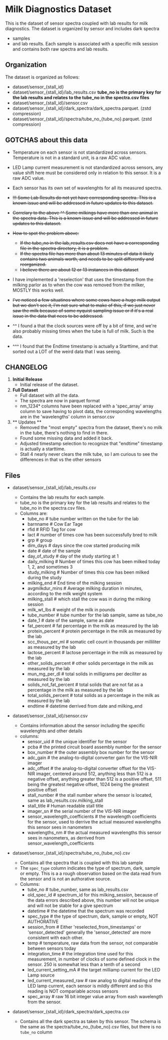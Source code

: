 # Milk Diagnostics Dataset 

This is the dataset of sensor spectra coupled with lab results for milk diagnostics. The dataset is organized by sensor and includes dark spectra
-  samples
-  and lab results. Each sample is associated with a specific milk session and contains both raw spectra and lab results. 

## Organization

The dataset is organized as follows:
 * dataset/sensor_{stall_id}
 * dataset/sensor_{stall_id}/lab_results.csv **tube_no is the primary key for the lab results and relates to the tube_no in the spectra.csv files**
 * dataset/sensor_{stall_id}/sensor.csv
 * dataset/sensor_{stall_id}/dark_spectra/dark_spectra.parquet. (zstd compression)
 * dataset/sensor_{stall_id}/spectra/tube_no_{tube_no}.parquet. (zstd compression)



## GOTCHAS about this data

* Temperature on each sensor is not standardized across sensors. Temperature is not in a standard unit, is a raw ADC value.
* LED Lamp current measurement is not standardized across sensors, any value shift here must be considered only in relation to this sensor.  It is a raw ADC value.
* Each sensor has its own set of wavelenghts for all its measured spectra.

* ~~!!! Some Lab Results do not yet have corresponding spectra. This is a known issue and will be addressed in future updates to this dataset.~~
* ~~Correlary to the above ^^ Some milkings have more than one animal in the spectra data. This is a known issue and will be addressed in future updates to this dataset.~~
* ~~How to spot the problem above:~~
  - ~~If the tube_no in the lab_results.csv does not have a corresponding file in the spectra directory, it is a problem.~~
  - ~~If the spectra file has more than about 13 minutes of data it likely contains two animals worth, and needs to be split differently and reorganized.~~
  - ~~I believe there are about 12 or 13 instances in this dataset~~
* I have implemented a 'reselection' that uses the timestamp from the milking parlor as to when the cow was removed from the milker, MOSTLY this works well.
* ~~I've noticed a few situatinos where some cows have a huge milk output but we don't see it, I'm not sure what to make of this, if we just never saw the milk because of some nyquist sampling issue or if it's a real issue in the data that nees to be addressed.~~ 
* ^^ I found a that the clock sources were off by a bit of time, and we're also probably missing times when the tube is full of milk.  Such is the data. 
* ^^^ I found that the Endtime timestamp is actually a Starttime, and that sorted out a LOT of the weird data that I was seeing.

## CHANGELOG

1. **Initial Release**
   - Initial release of the dataset.
1. **Full Dataset**
   - Full dataset with all the data.
   - The spectra are now in parquet format
   - nm_1234* columns have been replaced with a 'spec_array' array column to save having to pivot data, the corresponding wavelengths are in the 'wavelengths' column in sensor.csv
1. ** Updates **
   - Removed the "most empty" spectra from the dataset, there's no milk in the tube, there's nothing to find in there.
   - Found some missing data and added it back.
   - Adjusted timestamp selection to recognize that "endtime" timestamp is actually a starttime.
   - Stall 4 nearly never clears the milk tube, so I am curious to see the differences in that vs the other sensors


## Files

  * dataset/sensor_{stall_id}/lab_results.csv
    - Contains the lab results for each sample.
    - tube_no is the primary key for the lab results and relates to the tube_no in the spectra.csv files.
    - Columns are:
      - tube_no # tube number written on the tube for the lab
      - barnname # Cow Ear Tage
      - rfid # RFID Tag for cow
      - lact # number of times cow has been successfully bred to milk
      - grp # group
      - dim_days # days since the cow started producing milk
      - date # date of the sample
      - day_of_study # day of the study starting at 1
      - daily_milking # Number of times this cow has been milked today 1, 2, and sometimes 3
      - study_milking # Number of times this cow has been milked during the study
      - milking_end # End time of the milking session
      - avgmilkdur_mins # Average milking duration in minutes, according to the milk weight system
      - milking_stall # which stall the cow was in during the milking session
      - milk_wt_lbs # weight of the milk in pounds
      - tube_number # tube number for the lab sample, same as tube_no
      - date_1 # date of the sample, same as date
      - fat_percent # fat percentage in the milk as measured by the lab
      - protein_percent # protein percentage in the milk as measured by the lab
      - scc_thous_per_ml # somatic cell count in thousands per milliliter as measured by the lab
      - lactose_percent # lactose percentage in the milk as measured by the lab
      - other_solids_percent # other solids percentage in the milk as measured by the lab
      - mun_mg_per_dl # total solids in milligrams per deciliter as measured by the lab
      - solids_not_fat_percent # total solids that are not fat as a percentage in the milk as measured by the lab
      - total_solids_percent # total solids as a percentage in the milk as measured by the lab
      - endtime # datetime derrived from date and milking_end
  * dataset/sensor_{stall_id}/sensor.csv
    - Contains information about the sensor including the specific wavelenghts and other details
    - columns:
      - sensor_uid # the unique identifier for the sensor
      - pcba # the printed circuit board assembly number for the sensor
      - box_number # the outer assembly box number for the sensor
      - adc_gain # the analog-to-digital converter gain for the VIS-NIR imager
      - adc_offset # the analog-to-digital converter offset for the VIS-NIR imager, centered around 512, anything less than 512 is a negative offset, anything greater than 512 is a positive offset, 511 being the greatest negative offset, 1024 being the greatest positive offset
      - stall_number # the stall number where the sensor is located, same as lab_results.csv.milking_stall
      - stall_title # Human readable stall title
      - imager_sn # the serial number of the VIS-NIR imager 
      - sensor_wavelength_coefficients # the wavelength coefficients for the sensor, used to derrive the actual measured wavelengths this sensor sees in nanometers
      - wavelengths_nm # the actual measured wavelengths this sensor sees in nanometers, as derrived from sensor_wavelength_coefficients
  * dataset/sensor_{stall_id}/spectra/tube_no_{tube_no}.csv
    - Contains all the spectra that is coupled with this lab sample
    - The `spec_type` column indicates the type of spectrum, dark, sample or empty.  This is a a rough observation based on the data read from the sensor and is not an authorative source.
    - Columns:
      - tube_no # tube_number, same as lab_results.csv
      - old_spec_id # spectrum_id for this milking_session, because of the data errors described above, this number will not be unique and will not be stable for a give spectrum
      - datetime # the datetime that the spectrum was recorded
      - spec_type # the type of spectrum, dark, sample or empty, NOT AUTHORATIVE
      - session_from # Either 'reselected_from_timestamps' or 'sensor_detected' generally the 'sensor_detected' are more consistent with each other.
      - temp # temperature, raw data from the sensor, not comparable between sensors today
      - integration_time # the integration time used for this measurement, in number of clocks of some defined clock in the sensor. 250 is somewhat less than a tenth of a second
      - led_current_setting_mA # the target milliamp current for the LED Lamp source
      - led_current_measured_raw # raw analog to digital reading of the LED lamp current, each sensor is mildly different and so this reading is NOT compariable across sensors
      - spec_array  # raw 16 bit integer value array from eash wavelength from the sensor.

  * dataset/sensor_{stall_id}/dark_spectra/dark_spectra.csv
    - Contains all the dark spectra as taken by this sensor.  The schema is the same as the spectra/tube_no_{tube_no}.csv files, but there is no `tube_no` column

 
